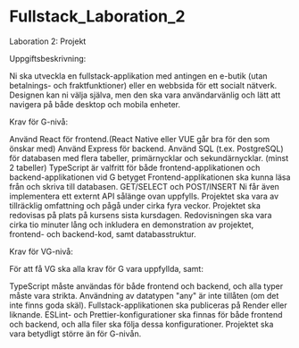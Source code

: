 # Fullstack_Laboration_2

Laboration 2: Projekt

Uppgiftsbeskrivning:

Ni ska utveckla en fullstack-applikation med antingen en e-butik (utan betalnings- och fraktfunktioner) eller en webbsida för ett socialt nätverk. Designen kan ni välja själva, men den ska vara användarvänlig och lätt att navigera på både desktop och mobila enheter.

Krav för G-nivå:

Använd React för frontend.(React Native eller VUE går bra för den som önskar med)
Använd Express för backend.
Använd SQL (t.ex. PostgreSQL) för databasen med flera tabeller, primärnycklar och sekundärnycklar. (minst 2 tabeller)
TypeScript är valfritt för både frontend-applikationen och backend-applikationen vid G betyget
Frontend-applikationen ska kunna läsa från och skriva till databasen. GET/SELECT och POST/INSERT
Ni får även implementera ett externt API sålänge ovan uppfylls.
Projektet ska vara av tillräcklig omfattning och pågå under cirka fyra veckor.
Projektet ska redovisas på plats på kursens sista kursdagen. Redovisningen ska vara cirka tio minuter lång och inkludera en demonstration av projektet, frontend- och backend-kod, samt databasstruktur.

Krav för VG-nivå:

För att få VG ska alla krav för G vara uppfyllda, samt:

TypeScript måste användas för både frontend och backend, och alla typer måste vara strikta. Användning av datatypen "any" är inte tillåten (om det inte finns goda skäl).
Fullstack-applikationen ska publiceras på Render eller liknande.
ESLint- och Prettier-konfigurationer ska finnas för både frontend och backend, och alla filer ska följa dessa konfigurationer.
Projektet ska vara betydligt större än för G-nivån.
